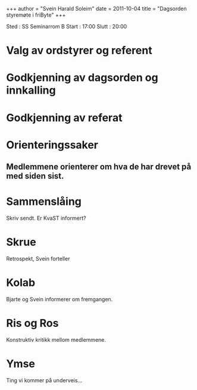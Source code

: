 +++
author = "Svein Harald Soleim"
date = 2011-10-04
title = "Dagsorden styremøte i friByte"
+++

Sted : SS Seminarrom B Start : 17:00 Slutt : 20:00

# Valg av ordstyrer og referent

# Godkjenning av dagsorden og innkalling

# Godkjenning av referat

# Orienteringssaker

## Medlemmene orienterer om hva de har drevet på med siden sist.

# Sammenslåing

Skriv sendt. Er KvaST informert?

# Skrue

Retrospekt, Svein forteller

# Kolab

Bjarte og Svein informerer om fremgangen.

# Ris og Ros

Konstruktiv kritikk mellom medlemmene.

# Ymse

Ting vi kommer på underveis\...
